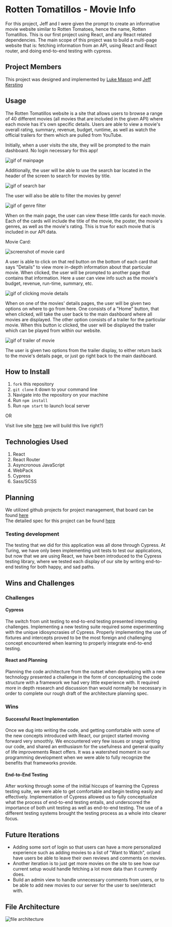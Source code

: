 # Rotten Tomatillos - Movie Info
For this project, Jeff and I were given the prompt to create an informative movie website similar to Rotten Tomatoes, hence the name, Rotten Tomatillos. This is our first project using React, and any React related dependencies. The main scope of this project was to build a multi-page website that is: fetching information from an API, using React and React router, and doing end-to-end testing with cypress.

## Project Members
This project was designed and implemented by [Luke Mason](https://github.com/LukeMason33) and [Jeff Kersting](https://github.com/JeffKersting)

## Usage
The Rotten Tomatillos website is a site that allows users to browse a range of 40 different movies (all movies that are included in the given API) where each movie has it's own specific details. Users are able to view a movie's overall rating, summary, revenue, budget, runtime, as well as watch the official trailers for them which are pulled from YouTube.

Initially, when a user visits the site, they will be prompted to the main dashboard. No login necessary for this app!

![gif of mainpage](https://media.giphy.com/media/y94XK84gEtwBQGZAK6/giphy.gif)


Additionally, the user will be able to use the search bar located in the header of the screen to search for movies by title.

![gif of search bar](https://media.giphy.com/media/jhY8WrGqE7DNN6L1fg/giphy.gif)


The user will also be able to filter the movies by genre!

![gif of genre filter](https://media.giphy.com/media/T4dgIvz4r7DtA4qUS4/giphy.gif)

When on the main page, the user can view these little cards for each movie. Each of the cards will include the title of the movie, the poster, the movie's genres, as well as the movie's rating. This is true for each movie that is included in our API data.

Movie Card:

![screenshot of movie card](./readme-images/movie-card.png)

A user is able to click on that red button on the bottom of each card that says "Details" to view more in-depth information about that particular movie. When clicked, the user will be prompted to another page that contains that information. Here a user can view info such as the movie's budget, revenue, run-time, summary, etc.

![gif of clicking movie details](https://media.giphy.com/media/isU9bs7lG3NFTvSZse/giphy.gif)

When on one of the movies' details pages, the user will be given two options on where to go from here. One consists of a "Home" button, that when clicked, will take the user back to the main dashboard where all movies are displayed. The other option consists of a trailer for the particular movie. When this button ic clicked, the user will be displayed the trailer which can be played from within our website.

![gif of trailer of movie](https://media.giphy.com/media/9RvewJKLpUFNn40nTO/giphy.gif)

The user is given two options from the trailer display, to either return back to the movie's details page, or just go right back to the main dashboard.

## How to Install
1. `fork` this repository
2. `git clone` it down to your command line
3. Navigate into the repository on your machine
4. Run `npm install`
5. Run `npm start` to launch local server

OR

Visit live site [here]() (we will build this live right?)

## Technologies Used
1. React
2. React Router
3. Asyncronous JavaScript
3. WebPack
4. Cypress
5. Sass/SCSS

## Planning
We utilized github projects for project management, that board can be found [here](https://github.com/LukeMason33/Rotten-Tomatillos/projects) <br>
The detailed spec for this project can be found [here](https://frontend.turing.io/projects/module-3/rancid-tomatillos-v3.html) <br>

### Testing development
The testing that we did for this application was all done through Cypress. At Turing, we have only been implementing unit tests to test our applications, but now that we are using React, we have been introduced to the Cypress testing library, where we tested each display of our site by writing end-to-end testing for both happy, and sad paths.

## Wins and Challenges

### Challenges

#### Cypress
The switch from unit testing to end-to-end testing presented interesting challenges. Implementing a new testing suite required some experimenting with the unique idiosyncrasies of Cypress. Properly implementing the use of fixtures and intercepts proved to be the most foreign and challenging concept encountered when learning to properly integrate end-to-end testing.

#### React and Planning
Planning the code architecture from the outset when developing with a new technology presented a challenge in the form of conceptualizing the code structure with a framework we had very little experience with. It required more in depth research and discussion than would normally be necessary in order to complete our rough draft of the architecture planning spec.

### Wins

#### Successful React Implementation
Once we dug into writing the code, and getting comfortable with some of the new concepts introduced with React, our project started moving forward very smoothly. We encountered very few issues or snags writing our code, and shared an enthusiasm for the usefulness and general quality of life improvements React offers. It was a watershed moment in our programming development when we were able to fully recognize the benefits that frameworks provide.

#### End-to-End Testing
After working through some of the initial hiccups of learning the Cypress testing suite, we were able to get comfortable and begin testing easily and effectively. Implementation of Cypress allowed us to fully conceptualize what the process of end-to-end testing entails, and underscored the importance of both unit testing as well as end-to-end testing. The use of a different testing systems brought the testing process as a whole into clearer focus.

## Future Iterations
* Adding some sort of login so that users can have a more personalized experience such as adding movies to a list of "Want to Watch", or/and have users be able to leave their own reviews and comments on movies.
* Another iteration is to just get more movies on the site to see how our current setup would handle fetching a lot more data than it currently does.
* Build an admin view to handle unnecessary comments from users, or to be able to add new movies to our server for the user to see/interact with.

## File Architecture
![file architecture](./readme-images/file-architecture.png)
